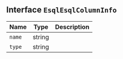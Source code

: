 ## Interface `EsqlEsqlColumnInfo`

| Name | Type | Description |
| - | - | - |
| `name` | string | &nbsp; |
| `type` | string | &nbsp; |
